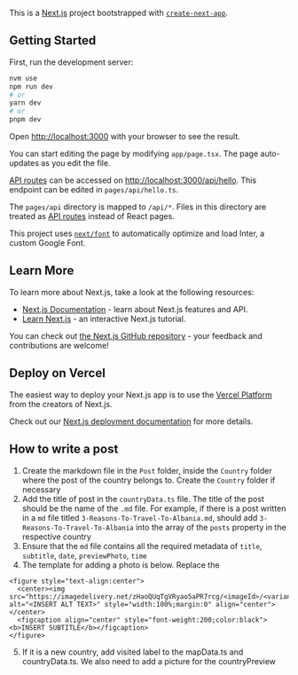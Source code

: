 This is a [Next.js](https://nextjs.org/) project bootstrapped with [`create-next-app`](https://github.com/vercel/next.js/tree/canary/packages/create-next-app).

## Getting Started

First, run the development server:

```bash
nvm use
npm run dev
# or
yarn dev
# or
pnpm dev
```

Open [http://localhost:3000](http://localhost:3000) with your browser to see the result.

You can start editing the page by modifying `app/page.tsx`. The page auto-updates as you edit the file.

[API routes](https://nextjs.org/docs/api-routes/introduction) can be accessed on [http://localhost:3000/api/hello](http://localhost:3000/api/hello). This endpoint can be edited in `pages/api/hello.ts`.

The `pages/api` directory is mapped to `/api/*`. Files in this directory are treated as [API routes](https://nextjs.org/docs/api-routes/introduction) instead of React pages.

This project uses [`next/font`](https://nextjs.org/docs/basic-features/font-optimization) to automatically optimize and load Inter, a custom Google Font.

## Learn More

To learn more about Next.js, take a look at the following resources:

- [Next.js Documentation](https://nextjs.org/docs) - learn about Next.js features and API.
- [Learn Next.js](https://nextjs.org/learn) - an interactive Next.js tutorial.

You can check out [the Next.js GitHub repository](https://github.com/vercel/next.js/) - your feedback and contributions are welcome!

## Deploy on Vercel

The easiest way to deploy your Next.js app is to use the [Vercel Platform](https://vercel.com/new?utm_medium=default-template&filter=next.js&utm_source=create-next-app&utm_campaign=create-next-app-readme) from the creators of Next.js.

Check out our [Next.js deployment documentation](https://nextjs.org/docs/deployment) for more details.

## How to write a post

1. Create the markdown file in the `Post` folder, inside the `Country` folder where the post of the country belongs to. Create the `Country` folder if necessary
2. Add the title of post in the `countryData.ts` file. The title of the post should be the name of the `.md` file. For example, if there is a post written in a `md` file titled `3-Reasons-To-Travel-To-Albania.md`, should add `3-Reasons-To-Travel-To-Albania` into the array of the `posts` property in the respective country
3. Ensure that the `md` file contains all the required metadata of `title`, `subtitle`, `date`, `previewPhoto`, `time`
4. The template for adding a photo is below. Replace the

```
<figure style="text-align:center">
  <center><img src="https://imagedelivery.net/zHaoQUqTgVRyao5aPR7rcg/<imageId>/<variant>" alt="<INSERT ALT TEXT>" style="width:100%;margin:0" align="center"></center>
  <figcaption align="center" style="font-weight:200;color:black"><b>INSERT SUBTITLE</b></figcaption>
</figure>
```

5. If it is a new country, add visited label to the mapData.ts and countryData.ts. We also need to add a picture for the countryPreview
